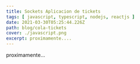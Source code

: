 ```yaml
---
title: Sockets Aplicacion de tickets
tags: [ javascript, typescript, nodejs, reactjs ]
date: 2021-03-30T05:25:44.226Z
path: blog/cola-tickets
cover: ./javascript.png
excerpt: proximamente....  
---
```


proximamente...